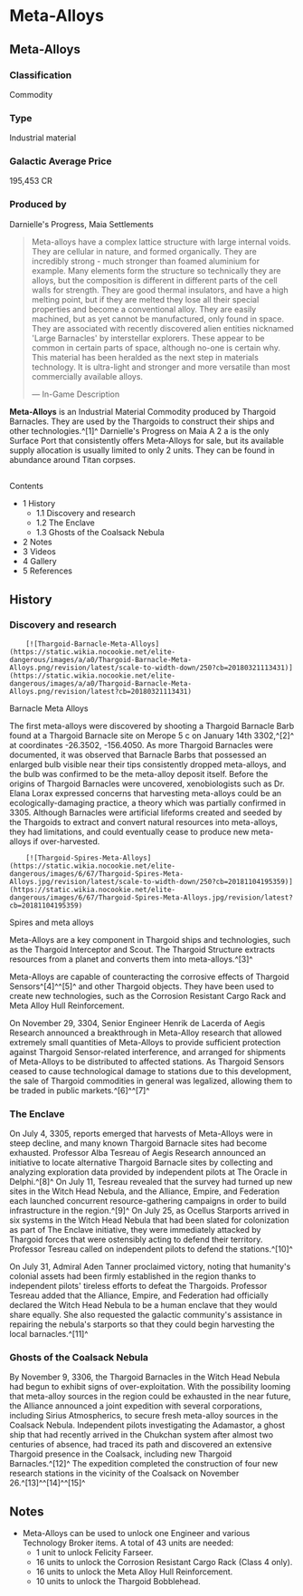 # Meta-Alloys
## Meta-Alloys

		

### Classification

Commodity

### Type

Industrial material

### Galactic Average Price

195,453 CR

### Produced by

Darnielle's Progress, Maia
Settlements

> 
> 
> Meta-alloys have a complex lattice structure with large internal voids. They are cellular in nature, and formed organically. They are incredibly strong - much stronger than foamed aluminium for example. Many elements form the structure so technically they are alloys, but the composition is different in different parts of the cell walls for strength. They are good thermal insulators, and have a high melting point, but if they are melted they lose all their special properties and become a conventional alloy. They are easily machined, but as yet cannot be manufactured, only found in space. They are associated with recently discovered alien entities nicknamed 'Large Barnacles' by interstellar explorers. These appear to be common in certain parts of space, although no-one is certain why. This material has been heralded as the next step in materials technology. It is ultra-light and stronger and more versatile than most commercially available alloys.
> 
> 
> — In-Game Description
> 

**Meta-Alloys** is an Industrial Material Commodity produced by Thargoid Barnacles. They are used by the Thargoids to construct their ships and other technologies.^[1]^ Darnielle's Progress on Maia A 2 a is the only Surface Port that consistently offers Meta-Alloys for sale, but its available supply allocation is usually limited to only 2 units. They can be found in abundance around Titan corpses.

## 

Contents

- 1 History
    - 1.1 Discovery and research
    - 1.2 The Enclave
    - 1.3 Ghosts of the Coalsack Nebula
- 2 Notes
- 3 Videos
- 4 Gallery
- 5 References

## History

### Discovery and research

 	 	[![Thargoid-Barnacle-Meta-Alloys](https://static.wikia.nocookie.net/elite-dangerous/images/a/a0/Thargoid-Barnacle-Meta-Alloys.png/revision/latest/scale-to-width-down/250?cb=20180321113431)](https://static.wikia.nocookie.net/elite-dangerous/images/a/a0/Thargoid-Barnacle-Meta-Alloys.png/revision/latest?cb=20180321113431) 	 		 			 		 		 		 			
Barnacle Meta Alloys
 		 	 

The first meta-alloys were discovered by shooting a Thargoid Barnacle Barb found at a Thargoid Barnacle site on Merope 5 c on January 14th 3302,^[2]^ at coordinates -26.3502, -156.4050. As more Thargoid Barnacles were documented, it was observed that Barnacle Barbs that possessed an enlarged bulb visible near their tips consistently dropped meta-alloys, and the bulb was confirmed to be the meta-alloy deposit itself. Before the origins of Thargoid Barnacles were uncovered, xenobiologists such as Dr. Elana Lorax expressed concerns that harvesting meta-alloys could be an ecologically-damaging practice, a theory which was partially confirmed in 3305. Although Barnacles were artificial lifeforms created and seeded by the Thargoids to extract and convert natural resources into meta-alloys, they had limitations, and could eventually cease to produce new meta-alloys if over-harvested.

 	 	[![Thargoid-Spires-Meta-Alloys](https://static.wikia.nocookie.net/elite-dangerous/images/6/67/Thargoid-Spires-Meta-Alloys.jpg/revision/latest/scale-to-width-down/250?cb=20181104195359)](https://static.wikia.nocookie.net/elite-dangerous/images/6/67/Thargoid-Spires-Meta-Alloys.jpg/revision/latest?cb=20181104195359) 	 		 			 		 		 		 			
Spires and meta alloys
 		 	 

Meta-Alloys are a key component in Thargoid ships and technologies, such as the Thargoid Interceptor and Scout. The Thargoid Structure extracts resources from a planet and converts them into meta-alloys.^[3]^

Meta-Alloys are capable of counteracting the corrosive effects of Thargoid Sensors^[4]^^[5]^ and other Thargoid objects. They have been used to create new technologies, such as the Corrosion Resistant Cargo Rack and Meta Alloy Hull Reinforcement.

On November 29, 3304, Senior Engineer Henrik de Lacerda of Aegis Research announced a breakthrough in Meta-Alloy research that allowed extremely small quantities of Meta-Alloys to provide sufficient protection against Thargoid Sensor-related interference, and arranged for shipments of Meta-Alloys to be distributed to affected stations. As Thargoid Sensors ceased to cause technological damage to stations due to this development, the sale of Thargoid commodities in general was legalized, allowing them to be traded in public markets.^[6]^^[7]^

### The Enclave

On July 4, 3305, reports emerged that harvests of Meta-Alloys were in steep decline, and many known Thargoid Barnacle sites had become exhausted. Professor Alba Tesreau of Aegis Research announced an initiative to locate alternative Thargoid Barnacle sites by collecting and analyzing exploration data provided by independent pilots at The Oracle in Delphi.^[8]^ On July 11, Tesreau revealed that the survey had turned up new sites in the Witch Head Nebula, and the Alliance, Empire, and Federation each launched concurrent resource-gathering campaigns in order to build infrastructure in the region.^[9]^ On July 25, as Ocellus Starports arrived in six systems in the Witch Head Nebula that had been slated for colonization as part of The Enclave initiative, they were immediately attacked by Thargoid forces that were ostensibly acting to defend their territory. Professor Tesreau called on independent pilots to defend the stations.^[10]^

On July 31, Admiral Aden Tanner proclaimed victory, noting that humanity's colonial assets had been firmly established in the region thanks to independent pilots' tireless efforts to defeat the Thargoids. Professor Tesreau added that the Alliance, Empire, and Federation had officially declared the Witch Head Nebula to be a human enclave that they would share equally. She also requested the galactic community's assistance in repairing the nebula's starports so that they could begin harvesting the local barnacles.^[11]^

### Ghosts of the Coalsack Nebula

By November 9, 3306, the Thargoid Barnacles in the Witch Head Nebula had begun to exhibit signs of over-exploitation. With the possibility looming that meta-alloy sources in the region could be exhausted in the near future, the Alliance announced a joint expedition with several corporations, including Sirius Atmospherics, to secure fresh meta-alloy sources in the Coalsack Nebula. Independent pilots investigating the Adamastor, a ghost ship that had recently arrived in the Chukchan system after almost two centuries of absence, had traced its path and discovered an extensive Thargoid presence in the Coalsack, including new Thargoid Barnacles.^[12]^ The expedition completed the construction of four new research stations in the vicinity of the Coalsack on November 26.^[13]^^[14]^^[15]^

## Notes

- Meta-Alloys can be used to unlock one Engineer and various Technology Broker items. A total of 43 units are needed:
    - 1 unit to unlock Felicity Farseer.
    - 16 units to unlock the Corrosion Resistant Cargo Rack (Class 4 only).
    - 16 units to unlock the Meta Alloy Hull Reinforcement.
    - 10 units to unlock the Thargoid Bobblehead.